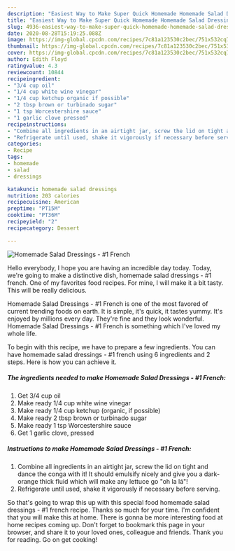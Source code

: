 ```yaml
---
description: "Easiest Way to Make Super Quick Homemade Homemade Salad Dressings - #1 French"
title: "Easiest Way to Make Super Quick Homemade Homemade Salad Dressings - #1 French"
slug: 4936-easiest-way-to-make-super-quick-homemade-homemade-salad-dressings-1-french
date: 2020-08-28T15:19:25.088Z
image: https://img-global.cpcdn.com/recipes/7c81a123530c2bec/751x532cq70/homemade-salad-dressings-1-french-recipe-main-photo.jpg
thumbnail: https://img-global.cpcdn.com/recipes/7c81a123530c2bec/751x532cq70/homemade-salad-dressings-1-french-recipe-main-photo.jpg
cover: https://img-global.cpcdn.com/recipes/7c81a123530c2bec/751x532cq70/homemade-salad-dressings-1-french-recipe-main-photo.jpg
author: Edith Floyd
ratingvalue: 4.3
reviewcount: 10844
recipeingredient:
- "3/4 cup oil"
- "1/4 cup white wine vinegar"
- "1/4 cup ketchup organic if possible"
- "2 tbsp brown or turbinado sugar"
- "1 tsp Worcestershire sauce"
- "1 garlic clove pressed"
recipeinstructions:
- "Combine all ingredients in an airtight jar, screw the lid on tight and dance the conga with it! It should emulsify nicely and give you a dark-orange thick fluid which will make any lettuce go &#34;oh la lá&#34;!"
- "Refrigerate until used, shake it vigorously if necessary before serving."
categories:
- Recipe
tags:
- homemade
- salad
- dressings

katakunci: homemade salad dressings 
nutrition: 203 calories
recipecuisine: American
preptime: "PT15M"
cooktime: "PT36M"
recipeyield: "2"
recipecategory: Dessert

---
```



![Homemade Salad Dressings - #1 French](https://img-global.cpcdn.com/recipes/7c81a123530c2bec/751x532cq70/homemade-salad-dressings-1-french-recipe-main-photo.jpg)

Hello everybody, I hope you are having an incredible day today. Today, we're going to make a distinctive dish, homemade salad dressings - #1 french. One of my favorites food recipes. For mine, I will make it a bit tasty. This will be really delicious.



Homemade Salad Dressings - #1 French is one of the most favored of current trending foods on earth. It is simple, it's quick, it tastes yummy. It's enjoyed by millions every day. They're fine and they look wonderful. Homemade Salad Dressings - #1 French is something which I've loved my whole life.


To begin with this recipe, we have to prepare a few ingredients. You can have homemade salad dressings - #1 french using 6 ingredients and 2 steps. Here is how you can achieve it.

<!--inarticleads1-->

##### The ingredients needed to make Homemade Salad Dressings - #1 French:

1. Get 3/4 cup oil
1. Make ready 1/4 cup white wine vinegar
1. Make ready 1/4 cup ketchup (organic, if possible)
1. Make ready 2 tbsp brown or turbinado sugar
1. Make ready 1 tsp Worcestershire sauce
1. Get 1 garlic clove, pressed




<!--inarticleads2-->

##### Instructions to make Homemade Salad Dressings - #1 French:

1. Combine all ingredients in an airtight jar, screw the lid on tight and dance the conga with it! It should emulsify nicely and give you a dark-orange thick fluid which will make any lettuce go &#34;oh la lá&#34;!
1. Refrigerate until used, shake it vigorously if necessary before serving.




So that's going to wrap this up with this special food homemade salad dressings - #1 french recipe. Thanks so much for your time. I'm confident that you will make this at home. There is gonna be more interesting food at home recipes coming up. Don't forget to bookmark this page in your browser, and share it to your loved ones, colleague and friends. Thank you for reading. Go on get cooking!
